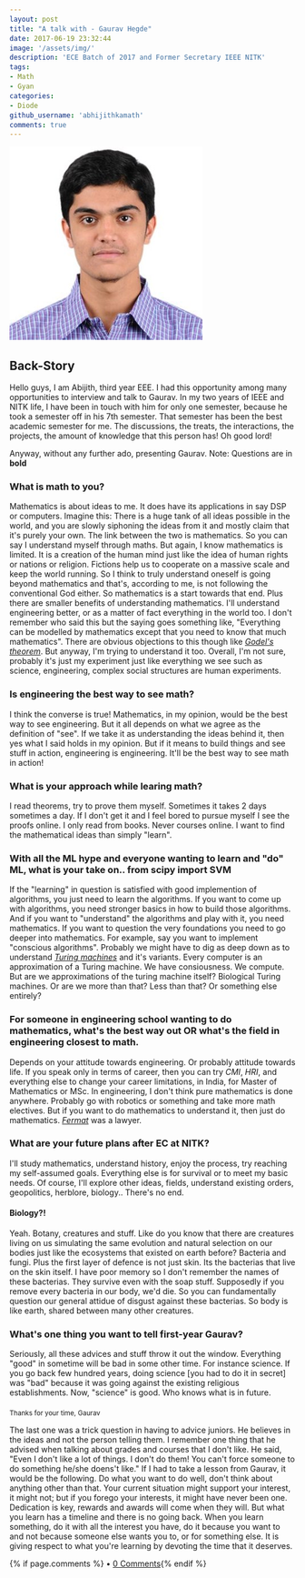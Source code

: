 ```yaml
---
layout: post
title: "A talk with - Gaurav Hegde"
date: 2017-06-19 23:32:44
image: '/assets/img/'
description: 'ECE Batch of 2017 and Former Secretary IEEE NITK'
tags:
- Math
- Gyan
categories:
- Diode
github_username: 'abhijithkamath'
comments: true
---
```


![Gaurav Hegde](/blog/assets/img/gaurav_hegde_interview/Gaurav.jpg)

## Back-Story

Hello guys, I am Abijith, third year EEE. I had this opportunity among many opportunities to interview and talk to Gaurav. In my two years of IEEE and NITK life, I have been in touch with him for only one semester, because he took a semester off in his 7th semester. That semester has been the best academic semester for me. The discussions, the treats, the interactions, the projects, the amount of knowledge that this person has! Oh good lord!

Anyway, without any further ado, presenting Gaurav. Note: Questions are in **bold**

### What is math to you?

Mathematics is about ideas to me. It does have its applications in say DSP or computers. Imagine this: There is a huge tank of all ideas possible in the world, and you are slowly siphoning the ideas from it and mostly claim that it's purely your own. The link between the two is mathematics. So you can say I understand myself through maths. But again, I know mathematics is limited. It is a creation of the human mind just like the idea of human rights or nations or religion. Fictions help us to cooperate on a massive scale and keep the world running. So I think to truly understand oneself is going beyond mathematics and that's, according to me, is not following the conventional God either. So mathematics is a start towards that end. Plus there are smaller benefits of understanding mathematics. I'll understand engineering better, or as a matter of fact everything in the world too. I don't remember who said this but the saying goes something like, "Everything can be modelled by mathematics except that you need to know that much mathematics". There are obvious objections to this though like [*Godel's theorem*](https://en.wikipedia.org/wiki/G%C3%B6del%27s_incompleteness_theorems). But anyway, I'm trying to understand it too. Overall, I'm not sure, probably it's just my experiment just like everything we see such as science, engineering, complex social structures are human experiments.

### Is engineering the best way to see math?

I think the converse is true! Mathematics, in my opinion, would be the best way to see engineering. But it all depends on what we agree as the definition of "see". If we take it as understanding the ideas behind it, then yes what I said holds in my opinion. But if it means to build things and see stuff in action, engineering is engineering. It'll be the best way to see math in action!

### What is your approach while learing math?

I read theorems, try to prove them myself. Sometimes it takes 2 days sometimes a day. If I don't get it and I feel bored to pursue myself I see the proofs online. I only read from books. Never courses online. I want to find the mathematical ideas than simply "learn".

### With all the ML hype and everyone wanting to learn and "do" ML, what is your take on.. from scipy import SVM

If the "learning" in question is satisfied with good implemention of algorithms, you just need to learn the algorithms. If you want to come up with algorithms, you need stronger basics in how to build those algorithms. And if you want to "understand" the algorithms and play with it, you need mathematics. If you want to question the very foundations you need to go deeper into mathematics. For example, say you want to implement "conscious algorithms". Probably we might have to dig as deep down as to understand [*Turing machines*](https://en.wikipedia.org/wiki/Turing_machine) and it's variants. Every computer is an approximation of a Turing machine. We have consiousness. We compute. But are we approximations of the turing machine itself? Biological Turing machines. Or are we more than that? Less than that? Or something else entirely?

### For someone in engineering school wanting to do mathematics, what's the best way out OR what's the field in engineering closest to math.

Depends on your attitude towards engineering. Or probably attitude towards life. If you speak only in terms of career, then you can try *CMI*, *HRI*, and everything else to change your career limitations, in India, for Master of Mathematics or MSc. In engineering, I don't think pure mathematics is done anywhere. Probably go with robotics or something and take more math electives. But if you want to do mathematics to understand it, then just do mathematics. [*Fermat*](https://en.wikipedia.org/wiki/Pierre_de_Fermat) was a lawyer.

### What are your future plans after EC at NITK?

I'll study mathematics, understand history, enjoy the process, try reaching my self-assumed goals. Everything else is for survival or to meet my basic needs. Of course, I'll explore other ideas, fields, understand existing orders, geopolitics, herblore, biology.. There's no end.                        
#### Biology?!                        
Yeah. Botany, creatures and stuff. Like do you know that there are creatures living on us simulating the same evolution and natural selection on our bodies just like the ecosystems that existed on earth before? Bacteria and fungi. Plus the first layer of defence is not just skin. Its the bacterias that live on the skin itself. I have poor memory so I don't remember the names of these bacterias. They survive even with the soap stuff. Supposedly if you remove every bacteria in our body, we'd die. So you can fundamentally question our general attidue of disgust against these bacterias. So body is like earth, shared between many other creatures.

### What's one thing you want to tell first-year Gaurav?

Seriously, all these advices and stuff throw it out the window. Everything "good" in sometime will be bad in some other time. For instance science. If you go back few hundred years, doing science [you had to do it in secret] was "bad" because it was going against the existing religious establishments. Now, "science" is good. Who knows what is in future.

<sub> Thanks for your time, Gaurav </sub>

The last one was a trick question in having to advice juniors. He believes in the ideas and not the person telling them. I remember one thing that he advised when talking about grades and courses that I don't like. He said, "Even I don't like a lot of things. I don't do them! You can't force someone to do something he/she doens't like." If I had to take a lesson from Gaurav, it would be the following. Do what you want to do well, don't think about anything other than that. Your current situation might support your interest, it might not; but if you forego your interests, it might have never been one. Dedication is key, rewards and awards will come when they will. But what you learn has a timeline and there is no going back. When you learn something, do it with all the interest you have, do it because you want to and not because someone else wants you to, or for something else. It is giving respect to what you're learning by devoting the time that it deserves.

{% if page.comments %} • <a href="{{site.url}}{{site.baseurl}}{{ page.url }}#disqus_thread">0 Comments</a>{% endif %}

